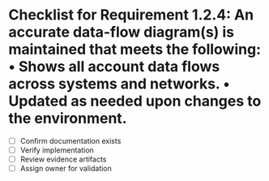 # Checklist for Requirement 1.2.4: An accurate data-flow diagram(s) is maintained that meets the following: • Shows all account data flows across systems and networks. • Updated as needed upon changes to the environment.

- [ ] Confirm documentation exists
- [ ] Verify implementation
- [ ] Review evidence artifacts
- [ ] Assign owner for validation
